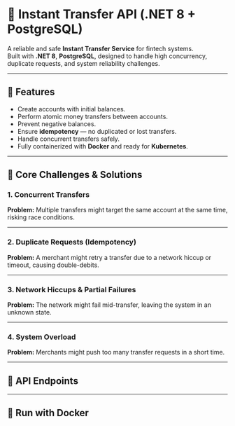 # 💸 Instant Transfer API (.NET 8 + PostgreSQL)

A reliable and safe **Instant Transfer Service** for fintech systems.  
Built with **.NET 8**, **PostgreSQL**, designed to handle high concurrency, duplicate requests, and system reliability challenges.

---

## 🚀 Features

- Create accounts with initial balances.  
- Perform atomic money transfers between accounts.  
- Prevent negative balances.  
- Ensure **idempotency** — no duplicated or lost transfers.  
- Handle concurrent transfers safely.  
- Fully containerized with **Docker** and ready for **Kubernetes**.

---

## 🧠 Core Challenges & Solutions

### 1. **Concurrent Transfers**
**Problem:** Multiple transfers might target the same account at the same time, risking race conditions.  


---

### 2. **Duplicate Requests (Idempotency)**
**Problem:** A merchant might retry a transfer due to a network hiccup or timeout, causing double-debits.  

---

### 3. **Network Hiccups & Partial Failures**
**Problem:** The network might fail mid-transfer, leaving the system in an unknown state.  


---

### 4. **System Overload**
**Problem:** Merchants might push too many transfer requests in a short time.  


---

## 🧩 API Endpoints


---

## 🐳 Run with Docker
